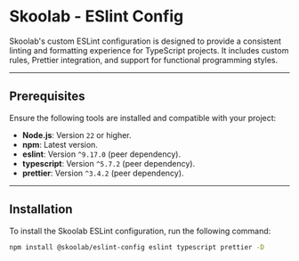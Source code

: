 # Skoolab - ESlint Config

Skoolab's custom ESLint configuration is designed to provide a consistent linting and formatting experience for TypeScript projects. It includes custom rules, Prettier integration, and support for functional programming styles.

---

## **Prerequisites**

Ensure the following tools are installed and compatible with your project:

- **Node.js**: Version `22` or higher.
- **npm**: Latest version.
- **eslint**: Version `^9.17.0` (peer dependency).
- **typescript**: Version `^5.7.2` (peer dependency).
- **prettier**: Version `^3.4.2` (peer dependency).

---

## **Installation**

To install the Skoolab ESLint configuration, run the following command:

```bash
npm install @skoolab/eslint-config eslint typescript prettier -D
```
